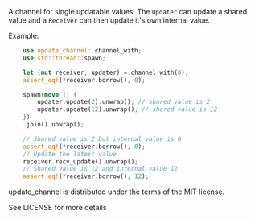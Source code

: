 A channel for single updatable values. The `Updater` can update a shared value and 
a `Receiver` can then update it's own internal value. 

Example: 

```rust
    use update_channel::channel_with;
    use std::thread::spawn;

    let (mut receiver, updater) = channel_with(0);
    assert_eq!(*receiver.borrow(), 0);

    spawn(move || {
        updater.update(2).unwrap(); // shared value is 2
        updater.update(12).unwrap(); // shared value is 12
    })
    .join().unwrap();

    // Shared value is 2 but internal value is 0
    assert_eq!(*receiver.borrow(), 0);
    // Update the latest value
    receiver.recv_update().unwrap();
    // Shared value is 12 and internal value 12
    assert_eq!(*receiver.borrow(), 12);
```

update_channel is distributed under the terms of the MIT license.

See LICENSE for more details
